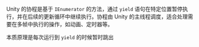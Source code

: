 Unity 的协程是基于 `IEnumerator` 的方法，通过 `yield` 语句在特定位置暂停执行，并在后续的更新循环中继续执行。协程由 Unity 的主线程调度，适合处理需要在多帧中执行的操作，如动画、定时器等。

本质原理是每次运行到 `yield` 的时候暂时跳出